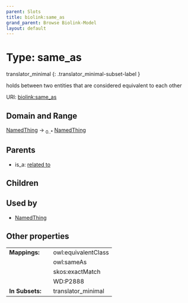 ```yaml
---
parent: Slots
title: biolink:same_as
grand_parent: Browse Biolink-Model
layout: default
---
```


# Type: same_as

translator_minimal
{: .translator_minimal-subset-label }


holds between two entities that are considered equivalent to each other

URI: [biolink:same_as](https://w3id.org/biolink/vocab/same_as)

## Domain and Range

[NamedThing](NamedThing.md) ->  <sub>0..*</sub> [NamedThing](NamedThing.md)

## Parents

 *  is_a: [related to](related_to.md)

## Children


## Used by

 * [NamedThing](NamedThing.md)

## Other properties

|  |  |  |
| --- | --- | --- |
| **Mappings:** | | owl:equivalentClass |
|  | | owl:sameAs |
|  | | skos:exactMatch |
|  | | WD:P2888 |
| **In Subsets:** | | translator_minimal |

